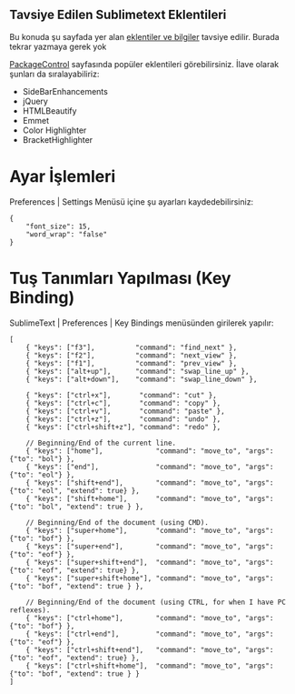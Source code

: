 ## Tavsiye Edilen Sublimetext Eklentileri

Bu konuda şu sayfada yer alan [eklentiler ve bilgiler](http://labs.sahibinden.com/yazi/sublime-texti-etkin-kullanmak/) tavsiye edilir. Burada tekrar yazmaya gerek yok

[PackageControl](https://packagecontrol.io/browse/popular) sayfasında popüler eklentileri görebilirsiniz. İlave olarak şunları da sıralayabiliriz:

- SideBarEnhancements
- jQuery
- HTMLBeautify
- Emmet
- Color Highlighter
- BracketHighlighter

# Ayar İşlemleri

Preferences | Settings Menüsü içine şu ayarları kaydedebilirsiniz:
```
{
    "font_size": 15,
    "word_wrap": "false"
}
```

# Tuş Tanımları Yapılması (Key Binding)

SublimeText | Preferences | Key Bindings menüsünden girilerek yapılır:
```
[
    { "keys": ["f3"],          "command": "find_next" },
    { "keys": ["f2"],          "command": "next_view" },
    { "keys": ["f1"],          "command": "prev_view" },
    { "keys": ["alt+up"],      "command": "swap_line_up" },
    { "keys": ["alt+down"],    "command": "swap_line_down" },

    { "keys": ["ctrl+x"],       "command": "cut" },
    { "keys": ["ctrl+c"],       "command": "copy" },
    { "keys": ["ctrl+v"],       "command": "paste" },
    { "keys": ["ctrl+z"],       "command": "undo" },
    { "keys": ["ctrl+shift+z"], "command": "redo" },

    // Beginning/End of the current line.
    { "keys": ["home"],             "command": "move_to", "args": {"to": "bol"} },
    { "keys": ["end"],              "command": "move_to", "args": {"to": "eol"} },
    { "keys": ["shift+end"],        "command": "move_to", "args": {"to": "eol", "extend": true} },
    { "keys": ["shift+home"],       "command": "move_to", "args": {"to": "bol", "extend": true } },

    // Beginning/End of the document (using CMD).
    { "keys": ["super+home"],       "command": "move_to", "args": {"to": "bof"} },
    { "keys": ["super+end"],        "command": "move_to", "args": {"to": "eof"} },
    { "keys": ["super+shift+end"],  "command": "move_to", "args": {"to": "eof", "extend": true} },
    { "keys": ["super+shift+home"], "command": "move_to", "args": {"to": "bof", "extend": true } },

    // Beginning/End of the document (using CTRL, for when I have PC reflexes).
    { "keys": ["ctrl+home"],        "command": "move_to", "args": {"to": "bof"} },
    { "keys": ["ctrl+end"],         "command": "move_to", "args": {"to": "eof"} },
    { "keys": ["ctrl+shift+end"],   "command": "move_to", "args": {"to": "eof", "extend": true} },
    { "keys": ["ctrl+shift+home"],  "command": "move_to", "args": {"to": "bof", "extend": true } }
]
```
